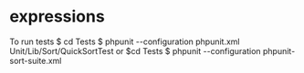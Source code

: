 expressions
===========
To run tests 
      $ cd Tests
      $ phpunit --configuration phpunit.xml Unit/Lib/Sort/QuickSortTest
or
      $cd Tests
      $ phpunit --configuration phpunit-sort-suite.xml
